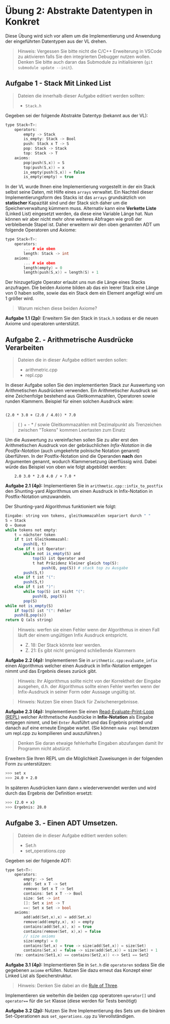 # Übung 2: Abstrakte Datentypen in Konkret

Diese Übung wird sich vor allem um die Implementierung und Anwendung der eingeführten Datentypen aus der VL drehen. 

> Hinweis: Vergessen Sie bitte nicht die C/C++ Erweiterung in VSCode zu aktivieren falls Sie den integrierten Debugger nutzen wollen.
> Denken Sie bitte auch daran das Submodule zu initialisieren (`git submodule update --init`).

## Aufgabe 1 - Stack Mit Linked List

> Dateien die innerhalb dieser Aufgabe editiert werden sollten:
>
> - `Stack.h`

Gegeben sei der folgende Abstrakte Datentyp (bekannt aus der VL):

```cpp
type Stack<T>:
    operators:
        empty -> Stack
        is_empty: Stack -> Bool
        push: Stack x T -> S
        pop: Stack -> Stack
        top: Stack -> T
    axioms:
        pop(push(S,x)) = S
        top(push(S,x)) = x
        is_empty(push(S,x)) = false
        is_empty(empty) = true
```

In der VL wurde Ihnen eine Implementierung vorgestellt in der ein Stack selbst seine Daten, mit Hilfe eines `arrays` verwaltet.
Ein Nachteil dieser Implementierungsform des Stacks ist das `arrays` grundsätzlich von **statischer** Kapazität sind und der Stack sich daher um die Speicherverwaltung kümmern muss.
Alternativ kann eine **Verkette Liste** (Linked List) eingesetzt werden, da diese eine Variable Länge hat.
Nun können wir aber nicht mehr ohne weiteres Abfragen wie groß der verbleibende Stapel ist.
Daher erweitern wir den oben genannten ADT um folgende Operatoren und Axiome:

```cpp
type Stack<T>:
    operators:
        ... # wie oben
        length: Stack -> int
    axioms:
        ... # wie oben
        length(empty) = 0
        length(push(S,x)) = length(S) + 1
```

Der hinzugefügte Operator erlaubt uns nun die Länge eines Stacks anzufragen.
Die beiden Axiome bilden ab das ein leerer Stack eine Länge von 0 haben sollte,
sowie das ein Stack dem ein Element angefügt wird um 1 größer wird.

> Warum reichen diese beiden Axiome?

**Aufgabe 1.1 (2p):** Erweitern Sie den Stack in `Stack.h` sodass er die neuen Axiome und operatoren unterstützt.

## Aufgabe 2. - Arithmetrische Ausdrücke Verarbeiten

> Dateien die in dieser Aufgabe editiert werden sollen:
>
> - arithmetric.cpp
> - repl.cpp

In dieser Aufgabe sollen Sie den implementierten Stack zur Auswertung von Arithmetischen Ausdrücken verwenden. 
Ein Arithmetischer Ausdruck sei eine Zeichenfolge bestehend aus Gleitkommazahlen, Operatoren sowie runden Klammern.
Beispiel für einen solchen Ausdruck wäre:

```infix-notation

(2.0 * 3.0 + (2.0 / 4.0)) * 7.0
```

> ( ) + - * /
> sowie Gleitkommazahlen mit Dezimalpunkt
> als Trenzeichen zwischen "Tokens" kommen Leertasten zum Einatz

Um die Auswertung zu vereinfachen sollen Sie zu aller erst den Arithmetischen Ausdruck von der gebräuchlichen *Infix-Notation* in die *Postfix-Notation* (auch umgekehrte polnische Notation genannt) überführen.
In der Postfix-Notation sind die Operanden **nach** den Argumenten genannt, wodurch Klammersetzung überflüssig wird.
Dabei würde das Beispiel von oben wie folgt abgebildet werden:

```postfix-notation
	2.0 3.0 * 2.0 4.0 / + 7.0 *
```

**Aufgabe 2.1 (4p):** Implementieren Sie in `arithmetic.cpp::infix_to_postfix` den Shunting-yard Algorithmus um einen Ausdruck in Infix-Notation in Postfix-Notation umzuwandeln.

Der Shunting-yard Algorithmus funktioniert wie folgt:

```julia
Eingabe: string von tokens, gleitkommazahlen separiert durch " "
S = Stack
Q = Queue
while tokens not empty:
	t = nächster token
	if t ist Gleitkommazahl:
		push(Q, t)
	else if t ist Operator:
		while not is_empty(S) and 
			top(S) ist Operator and
			t hat Präzidenz kleiner gleich top(S):
				push(Q, pop(S)) # stack top zu Ausgabe
		push(S,t)
	else if t ist "(":
		push(S,t)
	else if t ist ")":
		while top(S) ist nicht "(":
			push(Q, pop(S))
		pop(S)
while not is_empty(S)
	if top(S) ist "(": Fehler
	push(Q,pop(s))
return Q (als string)
```

> Hinweis: werfen sie einen Fehler wenn der Algorithmus in einen Fall läuft der einem ungültigen Infix Ausdruck entspricht.
> - Z. 18: Der Stack könnte leer werden.
> - Z. 21: Es gibt nicht genügend schließende Klammern

**Aufgabe 2.2 (4p):** Implementieren Sie in `arithmetic.cpp:evaluate_infix` einen Algorithmus welcher einen Ausdruck in Infix-Notation entgegen nimmt und das Ergebnis dieses zurück gibt.

> Hinweis: Ihr Algorithmus sollte nicht von der Korrektheit der Eingabe ausgehen, d.h. der Algorithmus sollte einen Fehler werfen wenn der Infix-Ausdruck in seiner Form oder Aussage ungültig ist.

>Hinweis: Nutzen Sie einen Stack für Zwischenergebnisse.

**Aufgabe 2.3 (4p):** Implementieren Sie einen [Read-Evaluate-Print-Loop (REPL)](https://en.wikipedia.org/wiki/Read%E2%80%93eval%E2%80%93print_loop) welcher Arithmetische Ausdrücke in **Infix-Notation** als Eingabe entgegen nimmt, und bei `Enter` Ausführt und das Ergebnis printed und danach auf eine erneute Eingabe wartet. (Sie können `make repl` benutzen um repl.cpp zu kompilieren und auszuführen.)

> Denken Sie daran etwaige fehlerhafte Eingaben abzufangen damit Ihr Programm nicht abstürzt.

Erweitern Sie Ihren REPL um die Möglichkeit Zuweisungen in der folgenden Form zu unterstützen:

```bash
>>> set x
>>> 24.0 + 2.0
```

In späteren Ausdrücken kann dann `x` wiederverwendet werden und wird durch das Ergebnis der Definition ersetzt:

```bash
>>> (2.0 + x)
>>> Ergebnis: 28.0
```

## Aufgabe 3. - Einen ADT Umsetzen.

> Dateien die in dieser Aufgabe editiert werden sollen:
>
> - Set.h
> - set_operations.cpp

Gegeben sei der folgende ADT:

```cpp
type Set<T>:
    operators:
        empty: -> Set
        add: Set x T -> Set
        remove: Set x T -> Set
        contains: Set x T --> Bool
        size: Set -> int
        []: Set x int -> T
		==: Set x Set -> bool
    axioms:
        add(add(Set,x),x) = add(Set,x)
        remove(add(empty,x), x) = empty
        contains(add(Set,x), x) = true
        contains(remove(Set, x),x) = false
        // size axioms
        size(empty) = 0
        contains(Set,x) = true -> size(add(Set,x)) = size(Set)
        contains(Set,x) = false -> size(add(Set,x)) = size(Set) + 1
	(∀x: contains(Set1,x) == contains(Set2,x)) <-> Set1 == Set2
```

**Aufgabe 3.1 (4p):** Implementieren Sie in `Set.h` die `operatoren` sodass Sie die gegebenen `axiome` erfüllen. Nutzen Sie dazu erneut das Konzept einer Linked List als Speicherstruktur.

> Hinweis: Denken Sie dabei an die [Rule of Three](https://en.wikipedia.org/wiki/Rule_of_three_(C%2B%2B_programming)#Rule_of_three).

Implementieren sie weiterhin die beiden cpp operatoren `operator[]` und `operator==` für die `Set` Klasse (diese werden für Tests benötigt)

**Aufgabe 3.2 (2p):** Nutzen Sie Ihre Implementierung des Sets um die binären Set-Operationen aus `set_operations.cpp` zu Vervollständigen.
